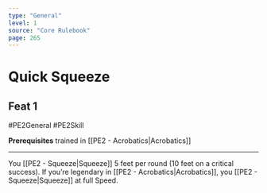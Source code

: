 ```yaml
---
type: "General"
level: 1
source: "Core Rulebook"
page: 265
---
```

# Quick Squeeze
## Feat 1
#PE2General #PE2Skill 

**Prerequisites** trained in [[PE2 - Acrobatics|Acrobatics]]

---
You [[PE2 - Squeeze|Squeeze]] 5 feet per round (10 feet on a critical success). If you’re legendary in [[PE2 - Acrobatics|Acrobatics]], you [[PE2 - Squeeze|Squeeze]] at full Speed.